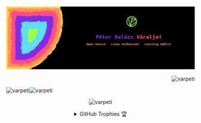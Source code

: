 ![Banner](https://github.com/varpeti/varpeti/blob/main/banner.png)

<p align="right"> <img src="https://komarev.com/ghpvc/?username=varpeti&label=Profile%20views&color=orange&style=flat" alt="varpeti" /> </p>

<p><img align="left" src="https://github-readme-stats.vercel.app/api?username=varpeti&show_icons=true&theme=midnight-purple&locale=en&layout=compact" alt="varpeti"/></p>

<p><img src="https://github-readme-streak-stats.herokuapp.com/?user=varpeti&theme=midnight-purple" alt="varpeti" /></p>

<p align="center"><img src="https://github-readme-stats.vercel.app/api/top-langs?username=varpeti&show_icons=true&locale=en&layout=compact&theme=midnight-purple&hide=PLSQL,TSQL,HTML,Rich%20Text%20Format&langs_count=10" alt="varpeti"/></p>

<details align="center">
  <summary>GitHub Trophies 🏆</summary>
<p align="center">
  <a href="https://github.com/ryo-ma/github-profile-trophy" target="_blank">
    <img src="https://github-profile-trophy.vercel.app/?username=varpeti&theme=juicyfresh"/>
  </a>
</p>
</details>

